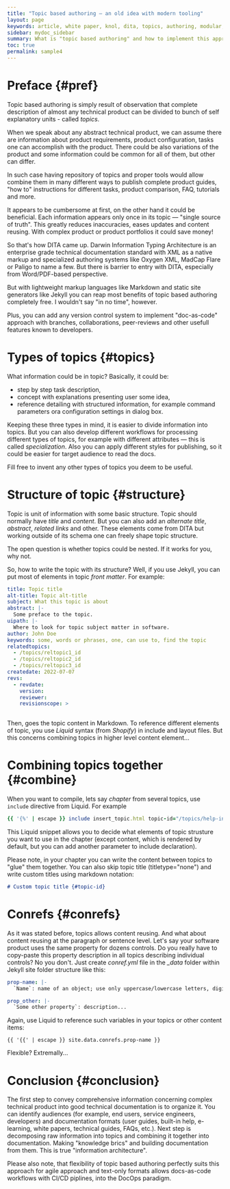 ```yaml
---
title: "Topic based authoring — an old idea with modern tooling"
layout: page
keywords: article, white paper, knol, dita, topics, authoring, modular, topic, writing, technical communication, information, architecture, communication
sidebar: mydoc_sidebar
summary: What is "topic based authoring" and how to implement this approach with Jekyll.
toc: true
permalink: sample4
---
```


# Preface {#pref}

Topic based authoring is simply result of observation that complete description of almost any technical product can be divided to bunch of self explanatory units - called *topics*. 

When we speak about any abstract technical product, we can assume there are information about product requirements, product configuration, tasks one can accomplish with the product. There could be also variations of the product and some information could be common for all of them, but other can differ.

In such case having repository of topics and proper tools would allow combine them in many different ways to publish complete product guides, "how to" instructions for different tasks, product comparison, FAQ, tutorials and more.

It appears to be cumbersome at first, on the other hand it could be beneficial. Each information appears only once in its topic — "single source of truth". This greatly reduces inaccuracies, eases updates and content reusing. With complex product or product portfolios it could save money!

So that's how DITA came up. Darwin Information Typing Architecture is an enterprise grade technical documentation standard with XML as a native markup and specialized authoring systems like Oxygen XML, MadCap Flare or Paligo to name a few. But there is barrier to entry with DITA, especially from Word/PDF-based perspective.

But with lightweight markup languages like Markdown and static site generators like Jekyll you can reap most benefits of topic based authoring completely free. I wouldn't say "in no time", however.

Plus, you can add any version control system to implement "doc-as-code" approach with branches, collaborations, peer-reviews and other usefull features known to developers.

# Types of topics {#topics}

What information could be in topic? Basically, it could be:
- step by step task description,
- concept with explanations presenting user some idea,
- reference detailing with structured information, for example command parameters ora configuration settings in dialog box.

Keeping these three types in mind, it is easier to divide information into topics. But you can also develop different workflows for processing different types of topics, for example with different attributes — this is called *specialization*. Also you can apply different styles for publishing, so it could be easier for target audience to read the docs.

Fill free to invent any other types of topics you deem to be useful.

# Structure of topic {#structure}

Topic is unit of information with some basic structure. Topic should normally have *title* and *content*. But you can also add an *alternate title*, *abstract*, *related links* and other. These elements come from DITA but working outside of its schema one can freely shape topic structure.

The open question is whether topics could be nested. If it works for you, why not.

So, how to write the topic with its structure? Well, if you use Jekyll, you can put most of elements in topic *front matter*. For example:

```yaml
title: Topic title
alt-title: Topic alt-title
subject: What this topic is about
abstract: |-
  Some preface to the topic.
uipath: |-
  Where to look for topic subject matter in software.
author: John Doe
keywords: some, words or phrases, one, can use to, find the topic
relatedtopics:
  - /topics/reltopic1_id
  - /topics/reltopic2_id
  - /topics/reltopic3_id
createdate: 2022-07-07
revs:
  - revdate: 
    version: 
    reviewer: 
    revisionscope: > 
      
```
Then, goes the topic content in Markdown. To reference different elements of topic, you use *Liquid* syntax (from *Shopify*) in include and layout files. But this concerns combining topics in higher level content element...

# Combining topics together {#combine}

When you want to compile, lets say *chapter* from several topics, use `include` directive from Liquid. For example

```rb
{{ '{%' | escape }} include insert_topic.html topic-id="/topics/help-intro-pl" abstract=true uipath=false relatedtopics=true h-level="h2" titletype="main" %}
```

This Liquid snippet allows you to decide what elements of topic strusture you want to use in the chapter (except content, which is rendered by default, but you can add another parameter to include declaration).

Please note, in your chapter you can write the content between topics to "glue" them together. You can also skip topic title (titletype="none") and write custom titles using markdown notation:

```md
# Custom topic title {#topic-id}
```

# Conrefs {#conrefs}

As it was stated before, topics allows content reusing. And what about content reusing at the paragraph or sentence level. Let's say your software product uses the same property for dozens controls. Do you really have to copy-paste this property description in all topics describing individual controls? No you don't. Just create *conref.yml* file in the *_data* folder within Jekyll site folder structure like this:

```yml
prop-name: |-
  `Name`: name of an object; use only uppercase/lowercase letters, digits and underscore (_); lentght limited to 256 characters

prop_other: |-
  `Some other property`: description...
```

Again, use Liquid to reference such variables in your topics or other content items:

```
{{ '{{' | escape }} site.data.conrefs.prop-name }}
```

Flexible? Extremally...

# Conclusion {#conclusion}

The first step to convey comprehensive information concerning complex technical product into good technical documentation is to organize it. You can identify audiences (for example, end users, service engineers, developers) and documentation formats (user guides, built-in help, e-learning, white papers, technical guides, FAQs, etc.). Next step is decomposing raw information into topics and combining it together into documentation. Making "knowledge brics" and building documentation from them. This is true "information architecture".

Please also note, that flexibility of topic based authoring perfectly suits this approach for agile approach and text-only formats allows docs-as-code workflows with CI/CD piplines, into the DocOps paradigm.